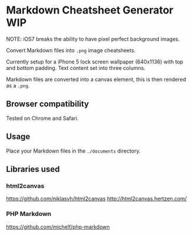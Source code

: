 # Markdown Cheatsheet Generator WIP

NOTE: iOS7 breaks the ability to have pixel perfect background images.

Convert Markdown files into `.png` image cheatsheets.

Currently setup for a iPhone 5 lock screen wallpaper (640x1136) with top and bottom padding. Text content set into three columns.

Markdown files are converted into a canvas element, this is then rendered as a `.png`.

## Browser compatibility

Tested on Chrome and Safari.

## Usage

Place your Markdown files in the `./documents` directory.

## Libraries used

### html2canvas
<https://github.com/niklasvh/html2canvas>
<http://html2canvas.hertzen.com/>

### PHP Markdown
<https://github.com/michelf/php-markdown>